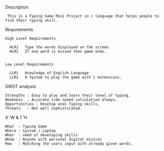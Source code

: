 Description

     This is a Typing Game Mini Project in c language that helps people to find their typing skill.

Requirements
    
    High Level Requirements

      HLR1   Type the words displayed on the screen.
      HLR2   If one word is missed then game ends.


    Low Level Requirements

      LLR1   Knowledge of English Language
      LLR2   A System to play the game with C extensions.

SWOT analysis

    Strengths : Easy to play and learn their level of typing.
    Weakness  : Accurate time speed calculation always.
    Oppurtunities : Develop ones Typing skills.
    Threats   : Not well sophisticated.

4 'W & 1 'H

    What  : Typing Game
    Where : System / Laptop
    When  : need of developing skills
    Whom  : Anyone with personal digital divices      
    How   : Matching the users input with already given words.

